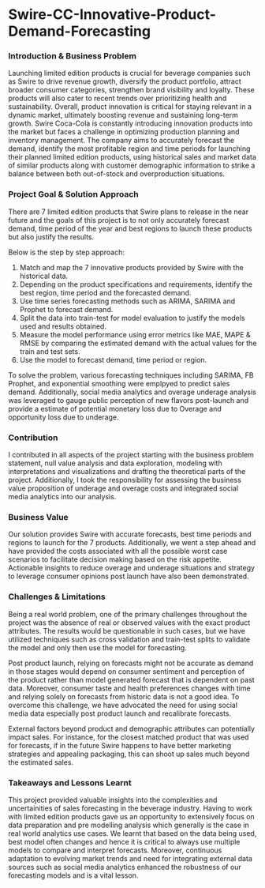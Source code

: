 # Swire-CC-Innovative-Product-Demand-Forecasting

### Introduction & Business Problem
Launching limited edition products is crucial for beverage companies such as Swire to drive revenue growth, diversify the product portfolio, attract broader consumer categories, strengthen brand visibility and loyalty. These products will also cater to recent trends over prioritizing health and sustainability. Overall, product innovation is critical for staying relevant in a dynamic market, ultimately boosting revenue and sustaining long-term growth. Swire Coca-Cola is constantly introducing innovation products into the market but faces a challenge in optimizing production planning and inventory management. The company aims to accurately forecast the demand, identify the most profitable region and time periods for launching their planned limited edition products, using historical sales and market data of similar products along with customer demographic information to strike a balance between both out-of-stock and overproduction situations. 

### Project Goal & Solution Approach
There are 7 limited edition products that Swire plans to release in the near future and the goals of this project is to not only accurately forecast demand, time period of the year and best regions to launch these products but also justify the results. 

Below is the step by step approach:

1. Match and map the 7 innovative products provided by Swire with the historical data.
2. Depending on the product specifications and requirements, identify the best region, time period and the forecasted demand.
3. Use time series forecasting methods such as ARIMA, SARIMA and Prophet to forecast demand.
4. Split the data into train-test for model evaluation to justify the models used and results obtained.
5. Measure the model performance using error metrics like MAE, MAPE & RMSE by comparing the estimated demand with the actual values for the train and test sets.
6. Use the model to forecast demand, time period or region.

To solve the problem, various forecasting techniques including SARIMA, FB Prophet, and exponential smoothing were emplpyed to predict sales demand. Additionally, social media analytics and overage underage analysis was leveraged to gauge public perception of new flavors post-launch and provide a estimate of potential monetary loss due to Overage and opportunity loss due to underage.

### Contribution
I contributed in all aspects of the project starting with the business problem statement, null value analysis and data exploration, modeling with interpretations and visualizations and drafting the theoretical parts of the project. Additionally, I took the responsibility for assessing the business value proposition of underage and overage costs and integrated social media analytics into our analysis.

### Business Value
Our solution provides Swire with accurate forecasts, best time periods and regions to launch for the 7 products. Additionally, we went a step ahead and have provided the costs associated with all the possible worst case scenarios to facilitate decision making based on the risk appetite. Actionable insights to reduce overage and underage situations and strategy to leverage consumer opinions post launch have also been demonstrated. 

### Challenges & Limitations
Being a real world problem, one of the primary challenges throughout the project was the absence of real or observed values with the exact product attributes. The results would be questionable in such cases, but we have utilized techniques such as cross validation and train-test splits to validate the model and only then use the model for forecasting. 

Post product launch, relying on forecasts might not be accurate as demand in those stages would depend on consumer sentiment and perception of the product rather than model generated forecast that is dependent on past data. Moreover, consumer taste and health preferences changes with time and relying solely on forecasts from historic data is not a good idea. To overcome this challenge, we have advocated the need for using social media data especially post product launch and recalibrate forecasts. 

External factors beyond product and demographic attributes can potentially impact sales. For instance, for the closest matched product that was used for forecasts, if in the future Swire happens to have better marketing strategies and appealing packaging, this can shoot up sales much beyond the estimated sales.

### Takeaways and Lessons Learnt
This project provided valuable insights into the complexities and uncertainities of sales forecasting in the beverage industry. Having to work with limited edition products gave us an opportunity to extensively focus on data preparation and pre modelling analysis which generally is the case in real world analytics use cases. We learnt that based on the data being used, best model often changes and hence it is critical to always use multiple models to compare and interpret forecasts. Moreover, continuous adaptation to evolving market trends and need for integrating external data sources such as social media analytics enhanced the robustness of our forecasting models and is a vital lesson.
